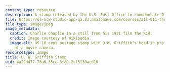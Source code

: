 ```yaml
---
content_type: resource
description: A stamp released by the U.S. Post Office to commemorate D. W. Griffith.
file: https://ol-ocw-studio-app-qa.s3.amazonaws.com/courses/21l-011-the-film-experience-fall-2013/4a22d47773a635ce8f892cf5130acd10_stamp10c.jpg
file_type: image/jpeg
image_metadata:
  caption: Charlie Chaplin in a still from his 1921 film The Kid.
  credit: Image courtesy of Wikipedia.
  image-alt: US 10 cent postage stamp with D.W. Griffith's head in profile and a drawing
    of a movie camera.
resourcetype: Image
title: D. W. Griffith Stamp
uid: 4a22d477-73a6-35ce-8f89-2cf5130acd10
---
```

